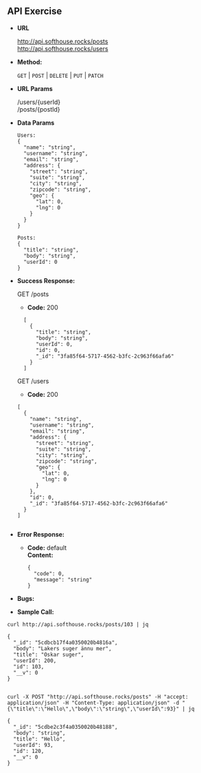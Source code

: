 **API Exercise**
----

* **URL**

  http://api.softhouse.rocks/posts  
  http://api.softhouse.rocks/users

* **Method:**

  `GET` | `POST` | `DELETE` | `PUT` | `PATCH`
  
*  **URL Params**

   /users/{userId}  
   /posts/{postId}

* **Data Params**

  ```
  Users:
  {  
    "name": "string",
    "username": "string",
    "email": "string",
    "address": {
      "street": "string",
      "suite": "string",
      "city": "string",
      "zipcode": "string",
      "geo": {
        "lat": 0,
        "lng": 0
      }
    }
  }
  ```
  ```
  Posts: 
  {
    "title": "string",
    "body": "string",
    "userId": 0
  }
  ```

* **Success Response:**

  GET /posts
  * **Code:** 200
  ```
    [
      {
        "title": "string",
        "body": "string",
        "userId": 0,
        "id": 0,
        "_id": "3fa85f64-5717-4562-b3fc-2c963f66afa6"
      }
    ]
  ```
  GET /users
  * **Code:** 200
  ```
  [
    {
      "name": "string",
      "username": "string",
      "email": "string",
      "address": {
        "street": "string",
        "suite": "string",
        "city": "string",
        "zipcode": "string",
        "geo": {
          "lat": 0,
          "lng": 0
        }
      },
      "id": 0,
      "_id": "3fa85f64-5717-4562-b3fc-2c963f66afa6"
    }
  ]
  
  
* **Error Response:**

  * **Code:** default <br />
    **Content:**
    ```
    {
      "code": 0,
      "message": "string"
    }
    
* **Bugs:**

* **Sample Call:**

```
curl http://api.softhouse.rocks/posts/103 | jq

{
  "_id": "5cdbcb17f4a0350020b4816a",
  "body": "Lakers suger ännu mer",
  "title": "Oskar suger",
  "userId": 200,
  "id": 103,
  "__v": 0
}
```
```

curl -X POST "http://api.softhouse.rocks/posts" -H "accept: application/json" -H "Content-Type: application/json" -d "{\"title\":\"Hello\",\"body\":\"string\",\"userId\":93}" | jq

{
  "_id": "5cdbe2c3f4a0350020b48188",
  "body": "string",
  "title": "Hello",
  "userId": 93,
  "id": 120,
  "__v": 0
}
```
